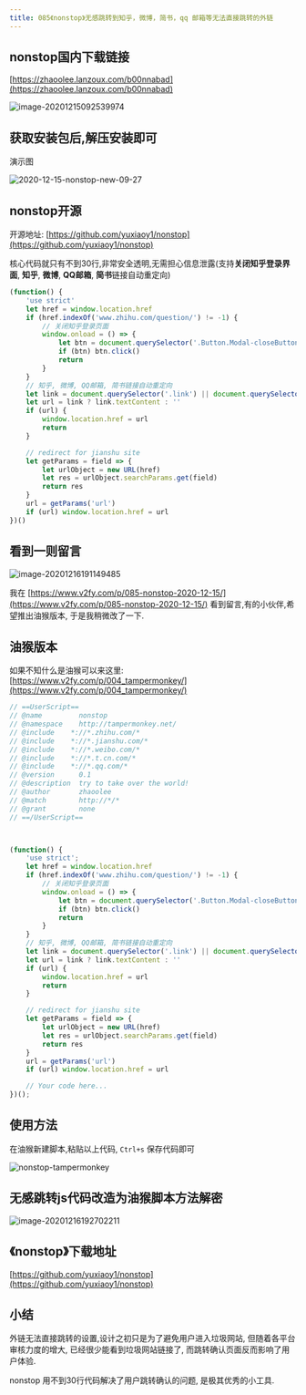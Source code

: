 ```yaml
---
title: 085《nonstop》无感跳转到知乎，微博，简书，qq 邮箱等无法直接跳转的外链
---
```




## nonstop国内下载链接

[https://zhaoolee.lanzoux.com/b00nnabad](https://zhaoolee.lanzoux.com/b00nnabad)

![image-20201215092539974](https://www.v2fy.com/asset/0i/ChromeAppHeroes/page/085-nonstop-2020-12-15.assets/image-20201215092539974.png)

## 获取安装包后,解压安装即可

演示图

![2020-12-15-nonstop-new-09-27](https://www.v2fy.com/asset/0i/ChromeAppHeroes/page/085-nonstop-2020-12-15.assets/2020-12-15-nonstop-new-09-27.gif)



## nonstop开源

开源地址:   [https://github.com/yuxiaoy1/nonstop](https://github.com/yuxiaoy1/nonstop)



核心代码就只有不到30行,非常安全透明,无需担心信息泄露(支持**关闭知乎登录界面**, **知乎**, **微博**, **QQ邮箱**, **简书**链接自动重定向)

```javascript
(function() {
    'use strict'
    let href = window.location.href
    if (href.indexOf('www.zhihu.com/question/') != -1) {
        // 关闭知乎登录页面
        window.onload = () => {
            let btn = document.querySelector('.Button.Modal-closeButton.Button--plain')
            if (btn) btn.click()
            return
        }
    }
    // 知乎, 微博, QQ邮箱, 简书链接自动重定向
    let link = document.querySelector('.link') || document.querySelector('.safety-url')
    let url = link ? link.textContent : ''
    if (url) {
        window.location.href = url
        return
    }

    // redirect for jianshu site
    let getParams = field => {
        let urlObject = new URL(href)
        let res = urlObject.searchParams.get(field)
        return res
    }
    url = getParams('url')
    if (url) window.location.href = url
})()
```



## 看到一则留言



![image-20201216191149485](https://www.v2fy.com/asset/0i/ChromeAppHeroes/page/085-nonstop-2020-12-15.assets/image-20201216191149485.png)

我在 [https://www.v2fy.com/p/085-nonstop-2020-12-15/](https://www.v2fy.com/p/085-nonstop-2020-12-15/) 看到留言,有的小伙伴,希望推出油猴版本, 于是我稍微改了一下.

## 油猴版本

如果不知什么是油猴可以来这里: [https://www.v2fy.com/p/004_tampermonkey/](https://www.v2fy.com/p/004_tampermonkey/)

```javascript
// ==UserScript==
// @name         nonstop
// @namespace    http://tampermonkey.net/
// @include    *://*.zhihu.com/*
// @include    *://*.jianshu.com/*
// @include    *://*.weibo.com/*
// @include    *://*.t.cn.com/*
// @include    *://*.qq.com/*
// @version      0.1
// @description  try to take over the world!
// @author       zhaoolee
// @match        http://*/*
// @grant        none
// ==/UserScript==



(function() {
    'use strict';
    let href = window.location.href
    if (href.indexOf('www.zhihu.com/question/') != -1) {
        // 关闭知乎登录页面
        window.onload = () => {
            let btn = document.querySelector('.Button.Modal-closeButton.Button--plain')
            if (btn) btn.click()
            return
        }
    }
    // 知乎, 微博, QQ邮箱, 简书链接自动重定向
    let link = document.querySelector('.link') || document.querySelector('.safety-url')
    let url = link ? link.textContent : ''
    if (url) {
        window.location.href = url
        return
    }

    // redirect for jianshu site
    let getParams = field => {
        let urlObject = new URL(href)
        let res = urlObject.searchParams.get(field)
        return res
    }
    url = getParams('url')
    if (url) window.location.href = url

    // Your code here...
})();
```



## 使用方法

在油猴新建脚本,粘贴以上代码, `Ctrl+s` 保存代码即可



![nonstop-tampermonkey](https://www.v2fy.com/asset/0i/ChromeAppHeroes/page/085-nonstop-2020-12-15.assets/nonstop-tampermonkey.gif)



## 无感跳转js代码改造为油猴脚本方法解密

![image-20201216192702211](https://www.v2fy.com/asset/0i/ChromeAppHeroes/page/085-nonstop-2020-12-15.assets/image-20201216192702211.png)






## 《nonstop》下载地址

[https://github.com/yuxiaoy1/nonstop](https://github.com/yuxiaoy1/nonstop)



## 小结



外链无法直接跳转的设置,设计之初只是为了避免用户进入垃圾网站, 但随着各平台审核力度的增大, 已经很少能看到垃圾网站链接了, 而跳转确认页面反而影响了用户体验.

nonstop 用不到30行代码解决了用户跳转确认的问题, 是极其优秀的小工具.
